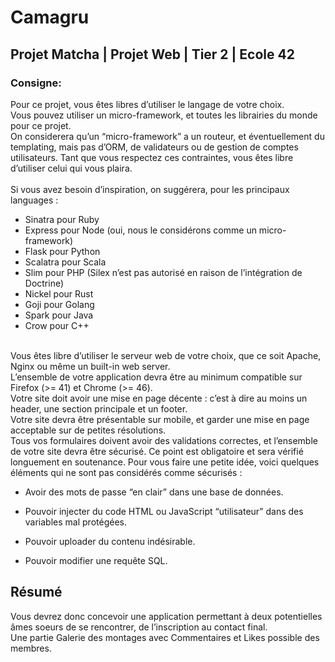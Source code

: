 # Camagru
## Projet Matcha | Projet Web | Tier 2 | Ecole 42
### Consigne:<br>
Pour ce projet, vous êtes libres d’utiliser le langage de votre choix.<br>
Vous pouvez utiliser un micro-framework, et toutes les librairies du monde pour ce
projet.<br>
On considerera qu’un “micro-framework” a un routeur, et éventuellement du templating,
mais pas d’ORM, de validateurs ou de gestion de comptes utilisateurs. Tant que
vous respectez ces contraintes, vous êtes libre d’utiliser celui qui vous plaira.<br><br>
Si vous avez besoin d’inspiration, on suggérera, pour les principaux languages :<br>

* Sinatra pour Ruby
* Express pour Node (oui, nous le considérons comme un micro-framework)
* Flask pour Python
* Scalatra pour Scala
* Slim pour PHP (Silex n’est pas autorisé en raison de l’intégration de Doctrine)
* Nickel pour Rust
* Goji pour Golang
* Spark pour Java
* Crow pour C++

<br>
Vous êtes libre d’utiliser le serveur web de votre choix, que ce soit Apache, Nginx ou
même un built-in web server.<br>
L’ensemble de votre application devra être au minimum compatible sur Firefox (>=
41) et Chrome (>= 46). <br>
Votre site doit avoir une mise en page décente : c’est à dire au moins un header, une
section principale et un footer. <br>
Votre site devra être présentable sur mobile, et garder une mise en page acceptable
sur de petites résolutions.<br>
Tous vos formulaires doivent avoir des validations correctes, et l’ensemble de votre
site devra être sécurisé. Ce point est obligatoire et sera vérifié longuement en soutenance.
Pour vous faire une petite idée, voici quelques éléments qui ne sont pas considérés comme
sécurisés :<br>

* Avoir des mots de passe “en clair” dans une base de données.
* Pouvoir injecter du code HTML ou JavaScript “utilisateur” dans des variables mal protégées.

* Pouvoir uploader du contenu indésirable.
* Pouvoir modifier une requête SQL.

## Résumé
Vous devrez donc concevoir une application permettant à deux potentielles âmes soeurs de se rencontrer, de l’inscription au contact final.
<br>
Une partie Galerie des montages avec Commentaires et Likes possible des membres.
